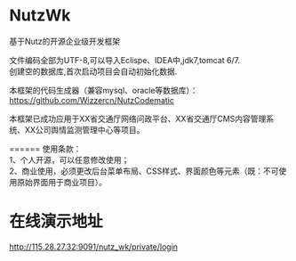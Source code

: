 NutzWk
======

基于Nutz的开源企业级开发框架


文件编码全部为UTF-8,可以导入Eclispe、IDEA中,jdk7,tomcat 6/7.<br>
创建空的数据库,首次启动项目会自动初始化数据.<br>

本框架的代码生成器（兼容mysql、oracle等数据库）：<br>
https://github.com/Wizzercn/NutzCodematic


本框架已成功应用于XX省交通厅网络问政平台、XX省交通厅CMS内容管理系统、XX公司舆情监测管理中心等项目。

======
使用条款：<br>
1、个人开源，可以任意修改使用；<br>
2、商业使用，必须更改后台菜单布局、CSS样式、界面颜色等元素（既：不可使用原始界面用于商业项目）。

在线演示地址
===================================================

http://115.28.27.32:9091/nutz_wk/private/login
